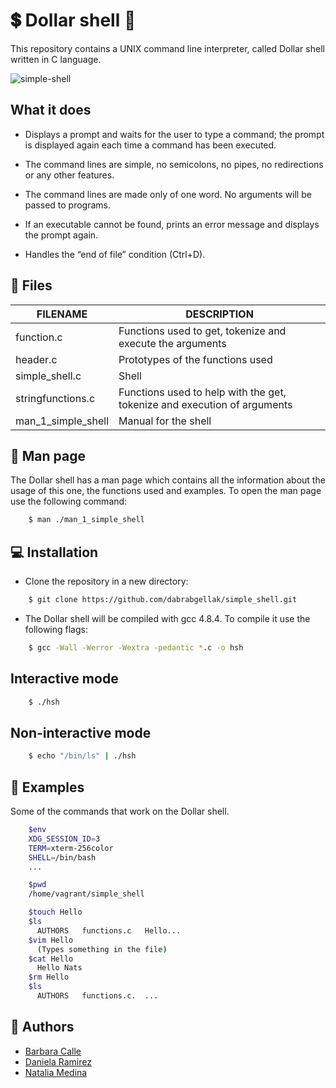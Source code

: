 # :heavy_dollar_sign: Dollar shell  :shell:

This repository contains a UNIX command line interpreter, called Dollar shell written in C language.

![simple-shell](https://media.giphy.com/media/UW7G17H9PLQbw1ksHX/giphy.gif)

## What it does

 - Displays a prompt and waits for the user to type a command; the prompt is displayed again each time a command has been executed.

 - The command lines are simple, no semicolons, no pipes, no redirections or any other features.

 - The command lines are made only of one word. No arguments will be passed to programs.

 - If an executable cannot be found, prints an error message and displays the prompt again.

 - Handles the “end of file” condition (Ctrl+D).

## :open_file_folder: Files

FILENAME | DESCRIPTION |
------------ | -------------
function.c | Functions used to get, tokenize and execute the arguments
header.c | Prototypes of the functions used
simple_shell.c | Shell
stringfunctions.c | Functions used to help with the get, tokenize and execution of arguments
man_1_simple_shell | Manual for the shell

## :book: Man page

The Dollar shell has a man page which contains all the information about the usage of this one, the functions used and examples. To open the man page use the following command:

```bash
    $ man ./man_1_simple_shell
```

## :computer:  Installation

- Clone the repository in a new directory:

```bash
    $ git clone https://github.com/dabrabgellak/simple_shell.git
```

- The Dollar shell will be compiled with gcc 4.8.4. To compile it use the following flags:

```bash
    $ gcc -Wall -Werror -Wextra -pedantic *.c -o hsh
```

## Interactive mode

```bash
    $ ./hsh
```
## Non-interactive mode

```bash
    $ echo "/bin/ls" | ./hsh
```

## :pushpin: Examples

Some of the commands that work on the Dollar shell.

```bash
    $env
    XDG_SESSION_ID=3
    TERM=xterm-256color
    SHELL=/bin/bash
    ...
```

```bash
    $pwd
    /home/vagrant/simple_shell
```

```bash
    $touch Hello
    $ls
      AUTHORS	functions.c   Hello...
    $vim Hello
      (Types something in the file)
    $cat Hello
      Hello Nats
    $rm Hello
    $ls
      AUTHORS	functions.c.  ...
```


## :dancers: Authors
- [Barbara Calle](@889@holbertonschool.com)
- [Daniela Ramirez](dans@dans.com)
- [Natalia Medina](@865@holbertonschool.com)
